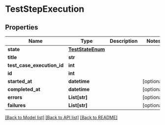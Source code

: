 # TestStepExecution

## Properties
Name | Type | Description | Notes
------------ | ------------- | ------------- | -------------
**state** | [**TestStateEnum**](TestStateEnum.md) |  | 
**title** | **str** |  | 
**test_case_execution_id** | **int** |  | 
**id** | **int** |  | 
**started_at** | **datetime** |  | [optional] 
**completed_at** | **datetime** |  | [optional] 
**errors** | **List[str]** |  | [optional] 
**failures** | **List[str]** |  | [optional] 

[[Back to Model list]](../README.md#documentation-for-models) [[Back to API list]](../README.md#documentation-for-api-endpoints) [[Back to README]](../README.md)


